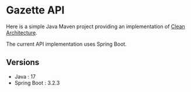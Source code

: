 # Gazette API

Here is a simple Java Maven project providing an implementation
of [Clean Architecture](https://blog.cleancoder.com/uncle-bob/2012/08/13/the-clean-architecture.html).

The current API implementation uses Spring Boot.

## Versions

- Java : 17
- Spring Boot : 3.2.3